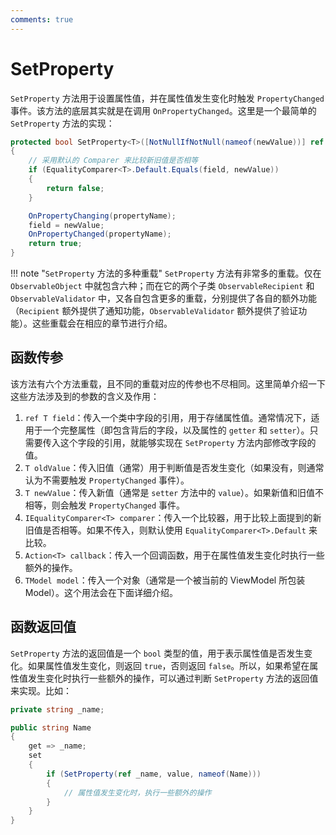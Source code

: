 ```yaml
---
comments: true
---
```


# SetProperty

`SetProperty` 方法用于设置属性值，并在属性值发生变化时触发 `PropertyChanged` 事件。该方法的底层其实就是在调用 `OnPropertyChanged`。这里是一个最简单的 `SetProperty` 方法的实现：

```csharp
protected bool SetProperty<T>([NotNullIfNotNull(nameof(newValue))] ref T field, T newValue, [CallerMemberName] string? propertyName = null)
{
    // 采用默认的 Comparer 来比较新旧值是否相等
    if (EqualityComparer<T>.Default.Equals(field, newValue))
    {
        return false;
    }

    OnPropertyChanging(propertyName);
    field = newValue;
    OnPropertyChanged(propertyName);
    return true;
}
```

!!! note "`SetProperty` 方法的多种重载"
    `SetProperty` 方法有非常多的重载。仅在 `ObservableObject` 中就包含六种；而在它的两个子类 `ObservableRecipient` 和 `ObservableValidator` 中，又各自包含更多的重载，分别提供了各自的额外功能（`Recipient` 额外提供了通知功能，`ObservableValidator` 额外提供了验证功能）。这些重载会在相应的章节进行介绍。

## 函数传参

该方法有六个方法重载，且不同的重载对应的传参也不尽相同。这里简单介绍一下这些方法涉及到的参数的含义及作用：

1. `ref T field`：传入一个类中字段的引用，用于存储属性值。通常情况下，适用于一个完整属性（即包含背后的字段，以及属性的 `getter` 和 `setter`）。只需要传入这个字段的引用，就能够实现在 `SetProperty` 方法内部修改字段的值。
2. `T oldValue`：传入旧值（通常）用于判断值是否发生变化（如果没有，则通常认为不需要触发 `PropertyChanged` 事件）。
3. `T newValue`：传入新值（通常是 `setter` 方法中的 `value`）。如果新值和旧值不相等，则会触发 `PropertyChanged` 事件。
4. `IEqualityComparer<T> comparer`：传入一个比较器，用于比较上面提到的新旧值是否相等。如果不传入，则默认使用 `EqualityComparer<T>.Default` 来比较。
5. `Action<T> callback`：传入一个回调函数，用于在属性值发生变化时执行一些额外的操作。
6. `TModel model`：传入一个对象（通常是一个被当前的 ViewModel 所包装 Model）。这个用法会在下面详细介绍。

## 函数返回值

`SetProperty` 方法的返回值是一个 `bool` 类型的值，用于表示属性值是否发生变化。如果属性值发生变化，则返回 `true`，否则返回 `false`。所以，如果希望在属性值发生变化时执行一些额外的操作，可以通过判断 `SetProperty` 方法的返回值来实现。比如：

```csharp
private string _name;

public string Name
{
    get => _name;
    set
    {
        if (SetProperty(ref _name, value, nameof(Name)))
        {
            // 属性值发生变化时，执行一些额外的操作
        }
    }
}
```